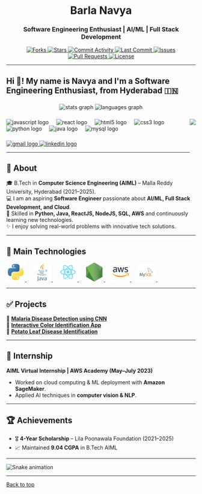 <div align="center">
  <h1>Barla Navya</h1>
  <h3>Software Engineering Enthusiast | AI/ML | Full Stack Development</h3>
</div>

<p align="center">
  <a href="https://github.com/barlanavya?tab=repositories" target="_blank">
    <img src="https://img.shields.io/github/forks/barlanavya/barlanavya?style=flat" alt="Forks"/>
  </a>

  <a href="https://github.com/barlanavya" target="_blank">
    <img src="https://img.shields.io/github/stars/barlanavya/barlanavya?style=flat" alt="Stars"/>
  </a>

  <a href="https://github.com/barlanavya" target="_blank">
    <img src="https://img.shields.io/github/commit-activity/m/barlanavya/barlanavya?style=flat" alt="Commit Activity"/>
  </a>

  <a href="https://github.com/barlanavya" target="_blank">
    <img src="https://img.shields.io/github/last-commit/barlanavya/barlanavya?style=flat" alt="Last Commit"/>
  </a>

  <a href="https://github.com/barlanavya" target="_blank">
    <img src="https://img.shields.io/github/issues/barlanavya/barlanavya?style=flat" alt="Issues"/>
  </a>

  <a href="https://github.com/barlanavya" target="_blank">
    <img src="https://img.shields.io/github/issues-pr/barlanavya/barlanavya?style=flat" alt="Pull Requests"/>
  </a>

  <a href="https://github.com/barlanavya" target="_blank">
    <img alt="License" src="https://img.shields.io/github/license/barlanavya/barlanavya?color=f85149">
  </a>
</p>

---

<h2 align="left">Hi 👋! My name is Navya and I'm a Software Engineering Enthusiast, from Hyderabad 🇮🇳</h2>

###

<div align="center">
  <img src="https://github-readme-stats.vercel.app/api?username=barlanavya&hide_title=false&hide_rank=false&show_icons=true&include_all_commits=true&count_private=true&disable_animations=false&theme=dracula&locale=en&hide_border=false" height="150" alt="stats graph"  />
  <img src="https://github-readme-stats.vercel.app/api/top-langs?username=barlanavya&locale=en&hide_title=false&layout=compact&card_width=320&langs_count=5&theme=dracula&hide_border=false" height="150" alt="languages graph"  />
</div>

###

<img align="right" height="150" src="https://i.imgflip.com/65efzo.gif"  />

###

<div align="left">
  <img src="https://cdn.jsdelivr.net/gh/devicons/devicon/icons/javascript/javascript-original.svg" height="30" alt="javascript logo"  />
  <img width="12" />
  <img src="https://cdn.jsdelivr.net/gh/devicons/devicon/icons/react/react-original.svg" height="30" alt="react logo"  />
  <img width="12" />
  <img src="https://cdn.jsdelivr.net/gh/devicons/devicon/icons/html5/html5-original.svg" height="30" alt="html5 logo"  />
  <img width="12" />
  <img src="https://cdn.jsdelivr.net/gh/devicons/devicon/icons/css3/css3-original.svg" height="30" alt="css3 logo"  />
  <img width="12" />
  <img src="https://cdn.jsdelivr.net/gh/devicons/devicon/icons/python/python-original.svg" height="30" alt="python logo"  />
  <img width="12" />
  <img src="https://cdn.jsdelivr.net/gh/devicons/devicon/icons/java/java-original.svg" height="30" alt="java logo"  />
  <img width="12" />
  <img src="https://cdn.jsdelivr.net/gh/devicons/devicon/icons/mysql/mysql-original.svg" height="30" alt="mysql logo"  />
</div>

###

<div align="left">
  <a href="mailto:navyabarla38@gmail.com">
    <img src="https://img.shields.io/static/v1?message=Gmail&logo=gmail&label=&color=D14836&logoColor=white&labelColor=&style=for-the-badge" height="35" alt="gmail logo"  />
  </a>
  <a href="https://www.linkedin.com/in/navya-barla-07577025b/">
    <img src="https://img.shields.io/static/v1?message=LinkedIn&logo=linkedin&label=&color=0077B5&logoColor=white&labelColor=&style=for-the-badge" height="35" alt="linkedin logo"  />
  </a>
</div>

---

## :dart: About ##

🎓 B.Tech in **Computer Science Engineering (AIML)** – Malla Reddy University, Hyderabad (2021–2025).  
💻 I am an aspiring **Software Engineer** passionate about **AI/ML, Full Stack Development, and Cloud**.  
🚀 Skilled in **Python, Java, ReactJS, NodeJS, SQL, AWS** and continuously learning new technologies.  
✨ I enjoy solving real-world problems with innovative tech solutions.  

---

## :rocket: Main Technologies ##

<a href="https://www.python.org">
  <img width="50" title="Python" alt="Python Logo" src="https://raw.githubusercontent.com/github/explore/master/topics/python/python.png">
</a> &#xa0; &#xa0;

<a href="https://www.java.com">
  <img width="50" title="Java" alt="Java Logo" src="https://raw.githubusercontent.com/github/explore/master/topics/java/java.png">
</a> &#xa0; &#xa0;

<a href="https://react.dev">
  <img width="50" title="ReactJS" alt="React Logo" src="https://raw.githubusercontent.com/github/explore/master/topics/react/react.png">
</a> &#xa0; &#xa0;

<a href="https://nodejs.org">
  <img width="50" title="NodeJS" alt="NodeJS Logo" src="https://raw.githubusercontent.com/github/explore/master/topics/nodejs/nodejs.png">
</a> &#xa0; &#xa0;

<a href="https://aws.amazon.com">
  <img width="50" title="AWS" alt="AWS Logo" src="https://raw.githubusercontent.com/github/explore/master/topics/aws/aws.png">
</a> &#xa0; &#xa0;

<a href="https://www.mysql.com">
  <img width="50" title="MySQL" alt="MySQL Logo" src="https://raw.githubusercontent.com/github/explore/master/topics/mysql/mysql.png">
</a> &#xa0; &#xa0;

---

## :white_check_mark: Projects ##

🔬 [**Malaria Disease Detection using CNN**](https://github.com/barlanavya/MALARIA-DISEASE-DETECTION-USING-DEEP-LEARNING)  
🎨 [**Interactive Color Identification App**](https://github.com/barlanavya/INTERACTIVE-COLOR-IDENTIFICATION-APPLICATION)  
🌱 [**Potato Leaf Disease Identification**](https://github.com/barlanavya/POTATO-LEAF-DISEASE-IDENTIFICATION-USING-DEEP-LEARNING)  

---

## :checkered_flag: Internship ##

**AIML Virtual Internship | AWS Academy (May–July 2023)**  
- Worked on cloud computing & ML deployment with **Amazon SageMaker**.  
- Applied AI techniques in **computer vision & NLP**.  

---

## :trophy: Achievements ##

- 🎖️ **4-Year Scholarship** – Lila Poonawala Foundation (2021–2025)  
- 📈 Maintained **9.04 CGPA** in B.Tech AIML  

---

<img src="https://raw.githubusercontent.com/barlanavya/barlanavya/output/snake.svg" alt="Snake animation" />

---

<a href="#top">Back to top</a>
